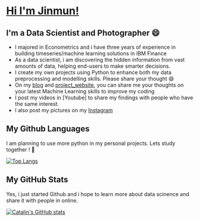 # [Hi I'm Jinmun!][website]

## I'm a Data Scientist and Photographer 😄

- I majored in Econometrics and i have three years of experience in building timeseries/machine learning solutions in IBM Finance
- As a data scientist, i am discovering the hidden information from vast amounts of data, helping end-users to make smarter decisions. 
- I create my own projects using Python to enhance both my data preprocessing and modelling skills. Please share your thought 😄
- On my [blog] and [project_website], you can share me your thoughts on your latest Machine Learning skills to improve my coding 
- I post my videos in [Youtube] to share my findings with people who have the same interest.
- I also post my pictures on my [Instagram][instagram]

## My Github Languages
I am planning to use more python in my personal projects. Lets study together ! 🍺

[![Top Langs](https://github-readme-stats.vercel.app/api/top-langs/?username=Jinmun-Park&theme=radical)](https://github.com/anuraghazra/github-readme-stats)


## My GitHub Stats 
Yes, i just started Github and i hope to learn more about data scinence and share it with people in online.

[![Catalin's GitHub stats](https://github-readme-stats.vercel.app/api?username=Jinmun-Park&theme=radical)](https://github.com/anuraghazra/github-readme-stats)

[blog]:https://jinmunpark.netlify.app/
[project_website]:https://ourdatapark.com/
[website]: https://github.com/Jinmun-Park
[instagram]: https://www.instagram.com/jvstudio_xy/
